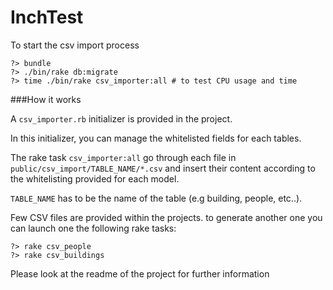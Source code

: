 InchTest
===

To start the csv import process

```shell
?> bundle
?> ./bin/rake db:migrate
?> time ./bin/rake csv_importer:all # to test CPU usage and time
```

###How it works

A `csv_importer.rb` initializer is provided in the project.

In this initializer, you can manage the whitelisted fields for each tables.

The rake task `csv_importer:all` go through each file in `public/csv_import/TABLE_NAME/*.csv` and insert their content according to the whitelisting provided for each model.

`TABLE_NAME` has to be the name of the table (e.g building, people, etc..).

Few CSV files are provided within the projects. to generate another one you can launch one the following rake tasks:

`?> rake csv_people`<br/>
`?> rake csv_buildings`

Please look at the readme of the project for further information
